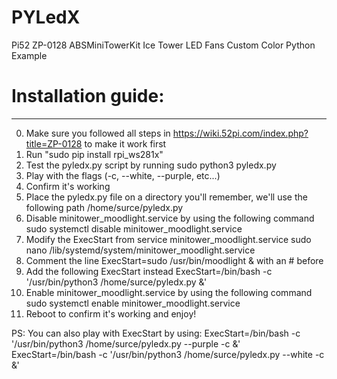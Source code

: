 # PYLedX
Pi52 ZP-0128 ABSMiniTowerKit Ice Tower LED Fans Custom Color Python Example

# Installation guide:
-------------------
0.   Make sure you followed all steps in https://wiki.52pi.com/index.php?title=ZP-0128 to make it work first
1.   Run "sudo pip install rpi_ws281x"
2.   Test the pyledx.py script by running sudo python3 pyledx.py
3.   Play with the flags (-c, --white, --purple, etc...)
4.   Confirm it's working
5.   Place the pyledx.py file on a directory you'll remember, we'll use the following path
     /home/surce/pyledx.py
6.   Disable minitower_moodlight.service by using the following command
     sudo systemctl disable minitower_moodlight.service
7.   Modify the ExecStart from service minitower_moodlight.service
     sudo nano /lib/systemd/system/minitower_moodlight.service
8.   Comment the line ExecStart=sudo /usr/bin/moodlight & with an # before
9.   Add the following ExecStart instead
     ExecStart=/bin/bash -c '/usr/bin/python3 /home/surce/pyledx.py &'
10.  Enable minitower_moodlight.service by using the following command
     sudo systemctl enable minitower_moodlight.service
11.  Reboot to confirm it's working and enjoy!

PS:  You can also play with ExecStart by using:
     ExecStart=/bin/bash -c '/usr/bin/python3 /home/surce/pyledx.py --purple -c &'
     ExecStart=/bin/bash -c '/usr/bin/python3 /home/surce/pyledx.py --white -c &'
